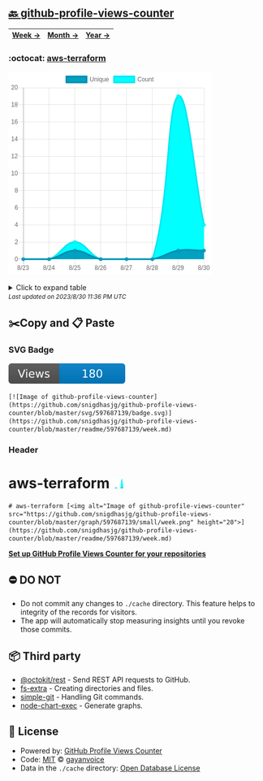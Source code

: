 ## [🔙 github-profile-views-counter](https://github.com/snigdhasjg/github-profile-views-counter)
| [**Week →**](https://github.com/snigdhasjg/github-profile-views-counter/blob/master/readme/597687139/week.md) | [**Month →**](https://github.com/snigdhasjg/github-profile-views-counter/blob/master/readme/597687139/month.md) | [**Year →**](https://github.com/snigdhasjg/github-profile-views-counter/blob/master/readme/597687139/year.md) |
| ---- | ---- | ----- |
### :octocat: [aws-terraform](https://github.com/snigdhasjg/aws-terraform)
![Image of github-profile-views-counter](https://github.com/snigdhasjg/github-profile-views-counter/blob/master/graph/597687139/large/week.png)

<details>
	<summary>Click to expand table</summary>
	<h2>:calendar: Week Page Views Table</h2>
<table>
	<tr>
		<th>
			Last Updated
		</th>
		<th>
			Unique
		</th>
		<th>
			Count
		</th>
	</tr>
	<tr>
		<td>
			<code>2023/8/30</code>
		</td>
		<td>
			<code>1</code>
		</td>
		<td>
			<code>4</code>
		</td>
	</tr>
	<tr>
		<td>
			<code>2023/8/29</code>
		</td>
		<td>
			<code>1</code>
		</td>
		<td>
			<code>19</code>
		</td>
	</tr>
	<tr>
		<td>
			<code>2023/8/28</code>
		</td>
		<td>
			<code>0</code>
		</td>
		<td>
			<code>0</code>
		</td>
	</tr>
	<tr>
		<td>
			<code>2023/8/27</code>
		</td>
		<td>
			<code>0</code>
		</td>
		<td>
			<code>0</code>
		</td>
	</tr>
	<tr>
		<td>
			<code>2023/8/26</code>
		</td>
		<td>
			<code>0</code>
		</td>
		<td>
			<code>0</code>
		</td>
	</tr>
	<tr>
		<td>
			<code>2023/8/25</code>
		</td>
		<td>
			<code>1</code>
		</td>
		<td>
			<code>2</code>
		</td>
	</tr>
	<tr>
		<td>
			<code>2023/8/24</code>
		</td>
		<td>
			<code>0</code>
		</td>
		<td>
			<code>0</code>
		</td>
	</tr>
	<tr>
		<td>
			<code>2023/8/23</code>
		</td>
		<td>
			<code>0</code>
		</td>
		<td>
			<code>0</code>
		</td>
	</tr>
</table>

</details>
<small><i>Last updated on 2023/8/30 11:36 PM UTC</i></small>

## ✂️Copy and 📋 Paste
### SVG Badge
[![Image of github-profile-views-counter](https://github.com/snigdhasjg/github-profile-views-counter/blob/master/svg/597687139/badge.svg)](https://github.com/snigdhasjg/github-profile-views-counter/blob/master/readme/597687139/week.md)
```readme
[![Image of github-profile-views-counter](https://github.com/snigdhasjg/github-profile-views-counter/blob/master/svg/597687139/badge.svg)](https://github.com/snigdhasjg/github-profile-views-counter/blob/master/readme/597687139/week.md)
```
### Header
# aws-terraform [<img alt="Image of github-profile-views-counter" src="https://github.com/snigdhasjg/github-profile-views-counter/blob/master/graph/597687139/small/week.png" height="20">](https://github.com/snigdhasjg/github-profile-views-counter/blob/master/readme/597687139/week.md)
```readme
# aws-terraform [<img alt="Image of github-profile-views-counter" src="https://github.com/snigdhasjg/github-profile-views-counter/blob/master/graph/597687139/small/week.png" height="20">](https://github.com/snigdhasjg/github-profile-views-counter/blob/master/readme/597687139/week.md)
```
[**Set up GitHub Profile Views Counter for your repositories**](https://github.com/gayanvoice/github-profile-views-counter)
## ⛔ DO NOT
- Do not commit any changes to `./cache` directory. This feature helps to integrity of the records for visitors.
- The app will automatically stop measuring insights until you revoke those commits.
## 📦 Third party

- [@octokit/rest](https://www.npmjs.com/package/@octokit/rest) - Send REST API requests to GitHub.
- [fs-extra](https://www.npmjs.com/package/fs-extra) - Creating directories and files.
- [simple-git](https://www.npmjs.com/package/simple-git) - Handling Git commands.
- [node-chart-exec](https://www.npmjs.com/package/node-chart-exec) - Generate graphs.
## 📄 License
- Powered by: [GitHub Profile Views Counter](https://github.com/gayanvoice/github-profile-views-counter)
- Code: [MIT](./LICENSE) © [gayanvoice](https://github.com/gayanvoice/github-profile-views-counter)
- Data in the `./cache` directory: [Open Database License](https://opendatacommons.org/licenses/odbl/1-0/)